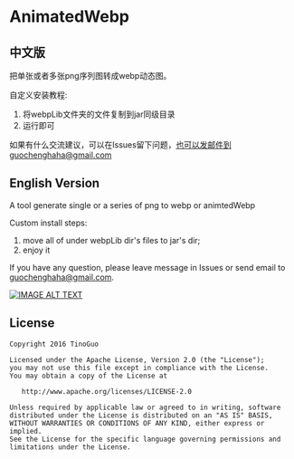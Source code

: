 # AnimatedWebp

## 中文版

把单张或者多张png序列图转成webp动态图。

自定义安装教程:
1. 将webpLib文件夹的文件复制到jar同级目录
2. 运行即可

如果有什么交流建议，可以在Issues留下问题，也可以发邮件到guochenghaha@gmail.com

## English Version

A tool generate single or a series of png to webp or animtedWebp

Custom install steps:
1. move all of under webpLib dir's files to jar's dir;
2. enjoy it

If you have any question, please leave message in Issues or send email to guochenghaha@gmail.com.

[![IMAGE ALT TEXT](http://img.youtube.com/vi/_UEmh1qkc3Q/0.jpg)](https://youtu.be/_UEmh1qkc3Q "AnimatedWebp")


License
-------

    Copyright 2016 TinoGuo

    Licensed under the Apache License, Version 2.0 (the "License");
    you may not use this file except in compliance with the License.
    You may obtain a copy of the License at

       http://www.apache.org/licenses/LICENSE-2.0

    Unless required by applicable law or agreed to in writing, software
    distributed under the License is distributed on an "AS IS" BASIS,
    WITHOUT WARRANTIES OR CONDITIONS OF ANY KIND, either express or implied.
    See the License for the specific language governing permissions and
    limitations under the License.
